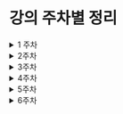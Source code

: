 # 강의 주차별 정리

<details> 
<summary> 1 주차</summary>
<div markdown="1">

## React를 배우는 이유
1. 많은 웹사이트들이 React를 사용하고 있다.
2. 페이스북이라는 거대 기업이 React를 지원하고 있다.
   - 무료로 React 를 사용할 수 있다.
3. 가장 큰 커뮤니티를 가지고 있다.
   - 많은 웹 개발자들이 사용하는 만큼 거대한 커뮤니티를 가지고 있다.
   - 한번 배워서 어디든지 쓸 수있다.

## React 기초
### Javascript VS React
1. React는 웹 페이지를 간단하게 상호작용하기 위해 만들어짐 
2. javascript는 웹브라우저에 하나의 기능을 추가 할 때 많은 과W정을 지나쳐야 한다.
  - 간단한 예제 (버튼 클릭시 얼마나 버튼을 클릭했는지를 화면에 텍스트로 보여주기)
    - React 로 작성한 파일 보기 [react]
    - Javascript 로 작성한 파일 보기 [js]

3. Javascript는 HTML에 있는 요소들을 수정하는 것이다.
4. React는 Javascript로 만든 요소를 번역하여 HTML에 넣는 것이다.
5. Javascript의 event listener을 React에서 property로 줄 수 있다.

   ```javascript
       // java script
       const button = document.getElementById("btn");
       button.addEventListener('click', () => - {console.log("I'm clicked!")})

      // React
      const btn = React.createElement("button",{
         onClick: () => console.log("I'm clicked!")
      },
      "Click me!" // content
      )
   ```
### JSX 문법은 JS의 확장판 같은 느낌이다.
1. JSX를 사용하면 훨씬 이해하기 쉽게 요소들을 생성할 수 있다.
2. HTML과 굉장히 비슷하지만 event listener 을 사용할 수 있다.
3. 요소안에 자식 요소들을 넣고 싶을 때 자식 요소들을 함수로 사용하면 자식요소로 추가가 가능하다.
   -  JSX 로 작성한 파일 [JSX]
   -  JSX 추가적 작성 파일 [JSX2]
### state
- State 파일 [State]
1. 값을 변경 시키는 방법
   - React 랜더는 값이 변경되는 부분만 업데이트 해줌
     -  오로지 바뀐 부분만 생성  ==> 효율적임
     -  일반 자바스크립트의 경우 노드 정보가 바뀔 때 마다 노드 트리를 처음부터 다시 생성
2. React.useState()
   - 인수로 반환하는 데이터의 초기값 설정
   - 반환값: (데이터, 데이터를 가공하는 함수)를 배열로 반환
   - 데이터를 가공하는 함수는 인수로 데이터를 바꾸고 리 랜더링 함
3. state를 이용한 간단한 프로잭트 만들기
   - 간단한 변환기 (분 -> 시 변환기, Km -> Miles 변환기)를 선택해서 화면에 보여주는 프로젝트
   - 프로젝트 파일 [State_project]
</div>
</details>
<details>
<summary> 2주차</summary>
<div markdown ="1">

# Props
- props 파일 [props]
## 정의
   - 부모 컴포넌트에서 자식 컴포넌트에 데이터를 보낼 수 있게 해주는 방법
   - 하나의 함수를 정의 하고 여러개의 컴포넌트를 다르게 줄 수 있음
   - state 와 props에 밀접환 관계 -> props가 변경 == state 변경
## props 사용
   - 컴포넌트에 속성을 추가한다.
   - 컴포넌트에 추가된 속성을 컴포넌트를 생성하는 함수의 인수(arguments)에 들어간다.
   - 컴포넌트의 속성값에 따라 다르게 적용할 수 있다.
   - 컴포넌트에 함술를 작성하면 그 함수는 event listener 가 아니라 단지 props가 된다
      ```
      // {text} == props.text
      // Header 인수로 컴포넌트의 속성이 들어온다.
      function Header({text}) {
         return (
            <h1>{text}</h1>
         );
      }
      function App() {
         return {
            // 두 개의 컴포넌트가 다르게 나온다
            <div>
               <Header text={"Hello"}/>
               <Header text={"Hi"}/>
            </div>
         }
      }
      ```
## React.memo()
   - props가 변경이 되면 re-rendering 된다.
   - props 값이 변경 되지 않을 때 그 컴포넌트가 re-rendering 되지 않게 한다.
   ```javascript
   function Btn() {/*Button component function*/}

   const memorizedBtn = React.memo(Btn); // Btn 컴포넌트를 기억
   function App {
      return (
         <memorizedBtn /*props change*/ /> // props가 변경 되었기 때문에 re-rendering 된다.
         <memorizedBtn /*props not change*/ /> // props가 변경되지 않기 때문에 re-rendering 되지 않는다.
      );
   }
   // 랜더링 하는 함수
   React.createRoot(root).render(<App />)
   ```
## prop.Types
   - 컴포넌트의 prop의 자료형을 지정할 수 있다.
   - isRequired 를 붙혀서 필수로 지정하게 할 수 있다.
## state와 props의 문제점
   - re rendering 될 때 마다 state와 props의 내용이 바뀌기 때문에 불필요한 랜더링이 발생한다.
   - 실제 내용은 바뀌지 않지만 랜더링이 발생한다.
   - 이를 해결하기 위해 React.memo()를 사용한다.
</div>
</details>

<details>
<summary> 3주차</summary>  
<div markdown ="1">

# useEffect
## 정의
- 컴포넌트가 랜더링 될 때 마다 실행되는 함수
- 컴포넌트가 랜더링 되지 않으면 실행되지 않는다.

## clean up function
- 컴포넌트가 삭제될 때 실행되는 함수
- 이 함수를 통해 언제 컴포넌트가 삭제되는 지 알 수 있다.
- 메모리 누수를 막기 위해 사용함
- 자주 사용되는 함수가 아니다.
## 사용법
- 컴포넌트가 생성될 때 마다 실행된다.
   ```javascript
   // useEffect(함수, [state])
   // 처음 랜더링 될 때만 실행
   useEffect(() => {
      console.log("rendering");
      // state가 변경되면 useEffect함수가 실행이 되고 재 실행 반환 함수가 직전에 실행된다.
      return () => console.log("destroyed"); // 컴포넌트가 삭제될 때 실행된다.
   }, []);
   ```
</div>
</details>

<details>
<summary> 4주차</summary>
<div markdown ="1">

# TO DO LIST APP
## 시작
-  2023-04-23
-  to do list App.js 파일 [to_do_list]

## 목표
- React를 이용한 간단한 To Do List App 만들기

## map()
- 배열의 각 요소에 함수를 적요한 결과를 모아 새로운 배열을 반환한다.
- 배열 요소의 수 만큼 매개변수로 받은 함수가 실행된다.
- 각 배열의 요소를를 HTML 태그요소를 반환 한다.

# Movie App
- 2023-04-27
- movie App.js 파일 [movie_App]

## 목표
- React를 이용한 간단한 Movie App 만들기
- 웹페이지 이동에 대해 배우기
## React 모듈화
- Movie 컴포넌트를 따로 만들어서 component 폴더에 저장
- router에 홈화면 Home 컴포넌트와 각 영화의 세부 정보를 나타내는 Detail 컴포넌트를 저장

## React Router
- React에서 페이지 이동을 할 수 있게 해주는 라이브러리
- react-router-dom 모듈을 사용한다.
- Route 컴포넌트는 path 속성으로 경로를 지정해 해당 컴포넌트를 랜더링 한다.
  - Home 컴포넌트는 "/" 경로로 지정
  - 경로를 지정할 때 지정할 경로 앞에 '/'를 붙인다. 에) "/about"
   ```javascript
   // path에 "/" 경로를 지정한 후 Home 컴포넌트를 랜더링 한다. 여기서 "/"은 홈화면을 의미한다.
   <Route path="/">
      <Home />
   </Route>
   // path에 about 결로를 지정한 후 About 컴포넌트를 랜더링 한다.
   <Route path="/about">
      <About />
   ```
- Link 컴포넌트는 to 속성으로 경로를 지정해 해당 경로로 이동한다.
  - Link 컴포넌트는 a 태그로 이루어져 있다.
  - a 태그는 href 속성으로 경로를 지정해 해당 경로로 이동한다.
  - a 태그는 페이지를 이동할 때마다 새로고침이 되어 페이지가 처음부터 다시 랜더링 된다.
  - Link 컴포넌트는 페이지를 이동할 때 새로고침이 되지 않는다. -> 효율적이다.
   ````javascript
   // to 속성에 이동할 경로를 지정한다.
   // 마치 HTML에 a 태그 처럼 사용 되지만 웹페이지가 새로 고침 되지 않는다. 
   <Link to="이동 경로">텍스트</Link>
   ````
## useParams()
- Route 컴포넌트의 path 속성에 지정한 경로에 매칭되는 컴포넌트를 랜더링 할 때
- Route path 경로에 :id를 넣으면 id를 변수로 받아 사용할 수 있다.
- useParams() 함수는 이 id를 받아서 사용할 수 있게 해준다.
- useParams() 함수는 객체를 반환한다.
- 객체의 key는 Route path 경로에 :id로 지정한 변수명이다. 즉 id가 된다.

   ````javascript
   // App.js 파일
   // id를 변수로 받아 사용한다.
   <Route path="/movie/:id">
      <Detail /> //Detail 컴포넌트로 이동
   </Route>

   // Detail.js 파일
   // useParams() 함수를 사용해 id를 받아온다.
   const { id } = useParams();

   // fetch 함수를 사용하여 id마다 다른 데이터를 받아온다.
   fetch(`https://yts.mx/api/v2/movie_details.json?movie_id=${id}`)
   ````
   ````
</div>
</details>

<details>
<summary> 5주차</summary>
<div markdown ="1">

# Published React using github page
- 2023-05-02

## gh-pages
- Github에서 제공하는 정적 웹페이지 호스팅 서비스
- React 프로젝트를 Github pages에 호스팅 하기 위해 사용한다.
- Github 페이지는 무료로 제공하기 때문에 속도가 느리다.

## deploy scrpit in package.json
- React 프로젝트를 Github pages에 호스팅 하기 위해 package.json 파일에 deploy 스크립트를 추가한다.
- deploy 스크립트는 gh-pages 모듈을 사용한다.
- deploy 스크립트를 이용하여 React 프로젝트를 Github pages에 호스팅 한다.
- predeploy 스크립트를 만들어 deploy 스크립트가 실행되기 전에 먼저 실행 되며 build 폴더를 생성한다.
</div>
</details>
<details>
<summary> 6주차</summary>
<div markdown ="1">

# React 추가적 공부
## Conditional Rendering
- 조건에 따라 다른 컴포넌트를 랜더링 하는 것
- if문, 삼항 연산자, && 연산자를 사용한다.

### if문
- if문을 사용하여 조건에 따라 다른 컴포넌트를 랜더링 한다.
- 예제 코드
  ```javascript
  function Item({name, isPacked}) {
   // isPacked 가 참이면 이름 뒤에 ✔를 붙여준다.
   //  isPacked 가 거짓이면 이름만 출력한다.
    if(isPacked) {
      return (
        <li className="item">
          {name} ✔
        </li>
      );
    } else {
      return (
        <li className="item">
          {name}
        </li>
      );
    }
  }
  ```
### 삼항연산자
- 삼항연산자(조건 ? 참: 거짓)를 사용하여 조건에 따라 다른 컴포넌트를 랜더링 한다.
- 간단한 조건일 때 주로 사용된다.
- 예제 코드
  ```javascript
  function Item({name, isPacked}) {
   // 위의 코드를 삼항연산자를 이용하여 간단하게 표현
   // isPacked 가 참이면 이름 뒤에 ✔를 붙여준다.
   //  isPacked 가 거짓이면 이름만 출력한다.
   return (
      <li>
         {isPacked ? `${name} ✔` : name}
      </li>
   )
  }
  ```
### 논리 연산자(&&)
- 논리 연산자(&&)를 사용하여 조건에 따라 다른 컴포넌트를 랜더링 한다.
- 조건이 참이면 뒤의 컴포넌트를 랜더링 한다.
- 예제코드
  ```javascript
  function Item({name, isPacked}) {
   // 논리 연사자를 이용하여  더 간단하게 표현이 가능하다.
   // isPacked 가 참이면 이름 뒤에 ✔를 붙여준다.
   //  isPacked 가 거짓이면 뒤에 부분은 실행되지 않는다.
   return (
      <li>
         {name}{isPacked && '✔'}
      </li>
   )
  }
  ```
- 주의사항
  - 논리 연산자를 사용할 때 숫자를 사용하면 안된다.
  - 위 코드에서 isPacked가 0이면 0이 표시 된다.

</div>
</details>

[react]: ./react_for_beginer/index.html
[js]: ./react_for_beginer/vanilla.html
[JSX]: ./react_for_beginer/JSX.html
[JSX2]: ./react_for_beginer/JSX_Two.html
[State]: ./react_for_beginer/State.html
[State_project]: ./react_project01/index.html
[props]: ./react_for_beginer/Props.html
[to_do_list]: ./to-do-list/src/App.js
[movie_App]: ./movie-app/src/App.js